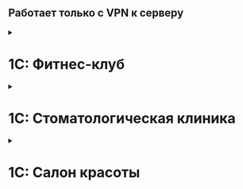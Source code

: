 Работает только с VPN к серверу
--- 

<details>
<summary><h1>1С: Фитнес-клуб</h1></summary>


### Рабочее

```bash
http://192.168.2.16/hran1c/repository.1ccr/fitness4
```
### Релизное

```bash
http://192.168.2.16/hran1c/repository.1ccr/fitness_release
```

### Релизное ПРОФ

```bash
http://192.168.2.16/hran1c/repository.1ccr/fitness_release_prof
```

### Мессенджер рабочее

```bash
http://192.168.2.16/hran1c/repository.1ccr/fitness4_messenger
```
### Мессенджер релизное

```bash
http://192.168.2.16/hran1c/repository.1ccr/fitness4_messenger_release
```
</details>

<details>
<summary><h1>1С: Стоматологическая клиника</h1></summary>

### Рабочее

```bash
http://192.168.2.16/hran1c/repository.1ccr/stomatology2
```
### Релизное

```bash
http://192.168.2.16/hran1c/repository.1ccr/stomatology2_release
```

### Релизное рабочее

```bash
http://192.168.2.16/hran1c/repository.1ccr/stomatology2_messenger
```

### Мессенджер релизное

```bash
http://192.168.2.16/hran1c/repository.1ccr/stomatology2_messenger_release
```
### Журнал записи

```bash
http://192.168.2.16/hran1c/repository.1ccr/stomatology2_shedule
```
</details>

<details>
<summary><h1>1С: Салон красоты</h1></summary>


### Рабочее

```bash
http://192.168.2.16/hran1c/repository.1ccr/salon_spa_2
```
### Релизное

```bash
http://192.168.2.16/hran1c/repository.1ccr/salon_release
```

### Релизное рабочее

```bash
http://192.168.2.16/hran1c/repository.1ccr/salon_messenger
```

### Мессенджер релизное

```bash
http://192.168.2.16/hran1c/repository.1ccr/salon_messenger_release
```
### Журнал записи

```bash
http://192.168.2.16/hran1c/repository.1ccr/salon_spa_2_shedule
```
</details>